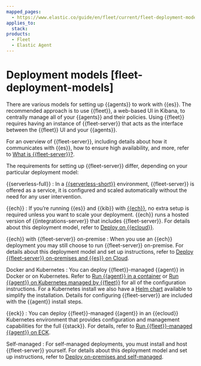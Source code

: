 ```yaml
---
mapped_pages:
  - https://www.elastic.co/guide/en/fleet/current/fleet-deployment-models.html
applies_to:
  stack:
products:
  - Fleet
  - Elastic Agent
---
```


# Deployment models [fleet-deployment-models]

There are various models for setting up {{agents}} to work with {{es}}. The recommended approach is to use {{fleet}}, a web-based UI in Kibana, to centrally manage all of your {{agents}} and their policies. Using {{fleet}} requires having an instance of {{fleet-server}} that acts as the interface between the {{fleet}} UI and your {{agents}}.

For an overview of {{fleet-server}}, including details about how it communicates with {{es}}, how to ensure high availability, and more, refer to [What is {{fleet-server}}?](/reference/fleet/fleet-server.md).

The requirements for setting up {{fleet-server}} differ, depending on your particular deployment model:

{{serverless-full}}
:   In a [{{serverless-short}}](/deploy-manage/deploy/elastic-cloud/serverless.md) environment, {{fleet-server}} is offered as a service, it is configured and scaled automatically without the need for any user intervention.

{{ech}}
:   If you’re running {{es}} and {{kib}} with [{{ech}}](/deploy-manage/deploy/elastic-cloud/cloud-hosted.md), no extra setup is required unless you want to scale your deployment. {{ech}} runs a hosted version of {{integrations-server}} that includes {{fleet-server}}. For details about this deployment model, refer to [Deploy on {{ecloud}}](/reference/fleet/add-fleet-server-cloud.md).

{{ech}} with {{fleet-server}} on-premise
:   When you use an {{ech}} deployment you may still choose to run {{fleet-server}} on-premise. For details about this deployment model and set up instructions, refer to [Deploy {{fleet-server}} on-premises and {{es}} on Cloud](/reference/fleet/add-fleet-server-mixed.md).

Docker and Kubernetes
:   You can deploy {{fleet}}-managed {{agent}} in Docker or on Kubernetes. Refer to [Run {{agent}} in a container](/reference/fleet/elastic-agent-container.md) or  [Run {{agent}} on Kubernetes managed by {{fleet}}](/reference/fleet/running-on-kubernetes-managed-by-fleet.md) for all of the configuration instructions. For a Kubernetes install we also have a [Helm chart](/reference/fleet/install-on-kubernetes-using-helm.md) available to simplify the installation. Details for configuring {{fleet-server}} are included with the {{agent}} install steps.

{{eck}}
:   You can deploy {{fleet}}-managed {{agent}} in an {{ecloud}} Kubernetes environment that provides configuration and management capabilities for the full {{stack}}. For details, refer to [Run {{fleet}}-managed {{agent}} on ECK](/deploy-manage/deploy/cloud-on-k8s/fleet-managed-elastic-agent.md).

Self-managed
:   For self-managed deployments, you must install and host {{fleet-server}} yourself. For details about this deployment model and set up instructions, refer to [Deploy on-premises and self-managed](/reference/fleet/add-fleet-server-on-prem.md).









